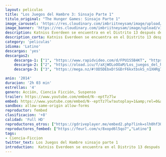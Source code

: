 ```yaml
---
layout: peliculas
title: "Los Juegos del Hambre 3: Sinsajo Parte 1"
titulo_original: "The Hunger Games: Sinsajo Parte 1"
image_carousel: 'https://res.cloudinary.com/imbriitneysam/image/upload/v1547673387/sinsajo-parte1-poster-min.jpg'
image_banner: 'https://res.cloudinary.com/imbriitneysam/image/upload/v1547673392/sinsajo-parte1-banner-min.jpg'
description: Katniss Everdeen se encuentra en el Distrito 13 después de destrozar los Juegos para siempre. Bajo el liderazgo de la comandante Coin y el consejo de sus amigos más leales, Katniss extiende sus alas mientras lucha por salvar a Peeta Mellark y a una nación alentada por su valentía. Tercera y última entrega de la saga literaria "Los juegos del hambre" de Suzanne Collins, que se divide en dos películas.
description_corta: Katniss Everdeen se encuentra en el Distrito 13 después de destrozar los Juegos para siempre. Bajo el liderazgo de la comandante Coin y el consejo de sus amigos más leales, Katniss extiende sus alas mientras lucha por salvar a Peeta Mellark y a una nación alentada por...
category: 'peliculas'
idioma: 'Latino'
descargas: 'yes'
descargas2:
    descarga-1: ["1", "https://www.rapidvideo.com/d/FPU1S5B4KT", "https://www.google.com/s2/favicons?domain=www.rapidvideo.com","RapidVideo","https://res.cloudinary.com/imbriitneysam/image/upload/v1541473684/mexico.png", "Latino", "Full HD"]
    descarga-2: ["2", "https://oload.icu/f/aXjWOLoOOaM/Los_juegos_del_hambre_Sinsajo_%E2%80%93_Parte_1_-_The_Hunger_Games_Mockingjay_%E2%80%93_Part_1_%282014%29.MP4.mp4", "https://www.google.com/s2/favicons?domain=openload.co","OpenLoad","https://res.cloudinary.com/imbriitneysam/image/upload/v1541473684/mexico.png", "Latino", "Full HD"]
    descarga-3: ["3", "https://mega.nz/#!OD5DEbxD!SGDrF6kxtbskS_n1XHRg7yad8Cfv6NZilea6eViKQYk", "https://www.google.com/s2/favicons?domain=mega.nz","Mega","https://res.cloudinary.com/imbriitneysam/image/upload/v1541473684/mexico.png", "Latino", "Full HD"]

anio: '2014'
duracion: '2h 03 min'
estrellas: '4'
genero: Acción, Ciencia Ficción, Suspenso
trailer: https://www.youtube.com/embed/N--eptTz7lw
embed: https://www.youtube.com/embed/N--eptTz7lw?autoplay=1&amp;rel=0&amp;hd=1&border=0&wmode=opaque&enablejsapi=1&modestbranding=1&controls=1&showinfo=0
sandbox: allow-same-origin allow-forms
reproductor: fembed
clasificacion: '+8'
calidad: 'Full HD'
reproductores_otros: ["https://gdriveplayer.me/embed2.php?link=slh0hf3QO6VlXzET8Qz%252BYA%252BUgalp%252FabAOkUz%252BRSJpnbTvMt8n5kt%252Bn9kth23DsR6MjIO3xy4jIyUB5zH%252BgrZduw%252Fdzkg4Id9qTYypg57pF5vCq7%252FkKmPT8JAMFj%252B7Sh59bZ1dmY%252ByVbZF0JBYQkG5Sc9o7N1hX8C8ej1gtb0vxAW7XOIriulv2UqdF9CaA7p3TLYXBuT2lE80N3VW4mJQ9","Latino","https://www.zembed.to/public/dist/asteroid.html?id=30b8c2966d0ddd661cc77e29354624f9&title=The%20Hunger%20Games:%20Mockingjay%20-%20Part%201","Latino","https://movcloud.net/embed/bx-w4A_UIg_a","Latino"]
reproductores_fembed: ["https://feurl.com/v/8xopd6l5qo7","Latino"]
tags:
- Ciencia-Ficcion
twitter_text: Los Juegos del Hambre sinsajo parte 1
introduction:  Katniss Everdeen se encuentra en el Distrito 13 después de destrozar los Juegos para siempre. Bajo el liderazgo de la comandante Coin y el consejo de sus amigos más leales, Katniss extiende sus alas mientras lucha por salvar a Peeta Mellark y a una nación alentada por...
---
```












